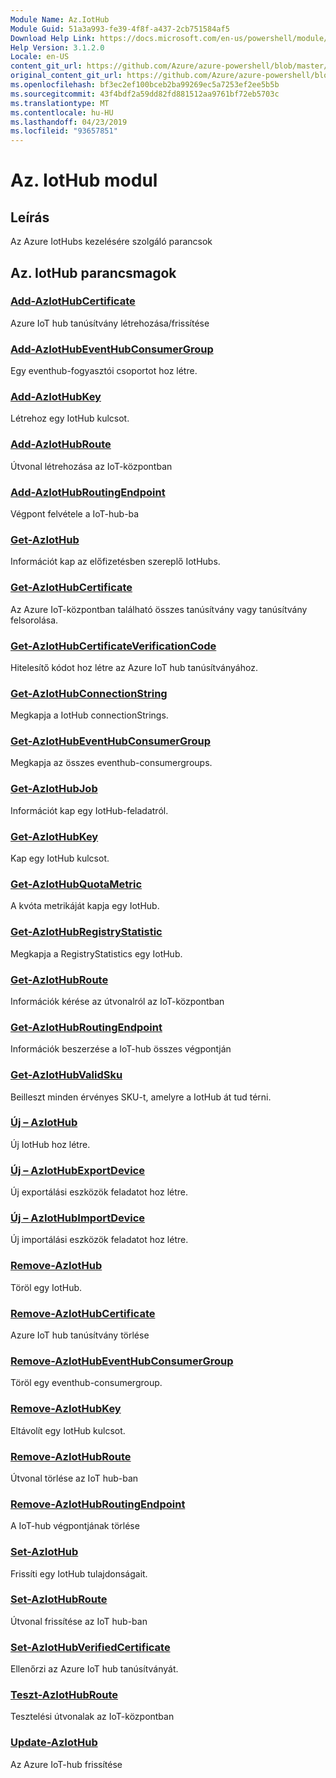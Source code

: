 ```yaml
---
Module Name: Az.IotHub
Module Guid: 51a3a993-fe39-4f8f-a437-2cb751584af5
Download Help Link: https://docs.microsoft.com/en-us/powershell/module/az.iothub
Help Version: 3.1.2.0
Locale: en-US
content_git_url: https://github.com/Azure/azure-powershell/blob/master/src/IotHub/IotHub/help/Az.IotHub.md
original_content_git_url: https://github.com/Azure/azure-powershell/blob/master/src/IotHub/IotHub/help/Az.IotHub.md
ms.openlocfilehash: bf3ec2ef100bceb2ba99269ec5a7253ef2ee5b5b
ms.sourcegitcommit: 43f4bdf2a59dd82fd881512aa9761bf72eb5703c
ms.translationtype: MT
ms.contentlocale: hu-HU
ms.lasthandoff: 04/23/2019
ms.locfileid: "93657851"
---
```

# Az. IotHub modul
## Leírás
Az Azure IotHubs kezelésére szolgáló parancsok

## Az. IotHub parancsmagok
### [Add-AzIotHubCertificate](Add-AzIotHubCertificate.md)
Azure IoT hub tanúsítvány létrehozása/frissítése

### [Add-AzIotHubEventHubConsumerGroup](Add-AzIotHubEventHubConsumerGroup.md)
Egy eventhub-fogyasztói csoportot hoz létre.

### [Add-AzIotHubKey](Add-AzIotHubKey.md)
Létrehoz egy IotHub kulcsot.

### [Add-AzIotHubRoute](Add-AzIotHubRoute.md)
Útvonal létrehozása az IoT-központban

### [Add-AzIotHubRoutingEndpoint](Add-AzIotHubRoutingEndpoint.md)
Végpont felvétele a IoT-hub-ba

### [Get-AzIotHub](Get-AzIotHub.md)
Információt kap az előfizetésben szereplő IotHubs.

### [Get-AzIotHubCertificate](Get-AzIotHubCertificate.md)
Az Azure IoT-központban található összes tanúsítvány vagy tanúsítvány felsorolása. 

### [Get-AzIotHubCertificateVerificationCode](Get-AzIotHubCertificateVerificationCode.md)
Hitelesítő kódot hoz létre az Azure IoT hub tanúsítványához. 

### [Get-AzIotHubConnectionString](Get-AzIotHubConnectionString.md)
Megkapja a IotHub connectionStrings.

### [Get-AzIotHubEventHubConsumerGroup](Get-AzIotHubEventHubConsumerGroup.md)
Megkapja az összes eventhub-consumergroups.

### [Get-AzIotHubJob](Get-AzIotHubJob.md)
Információt kap egy IotHub-feladatról.

### [Get-AzIotHubKey](Get-AzIotHubKey.md)
Kap egy IotHub kulcsot.

### [Get-AzIotHubQuotaMetric](Get-AzIotHubQuotaMetric.md)
A kvóta metrikáját kapja egy IotHub.

### [Get-AzIotHubRegistryStatistic](Get-AzIotHubRegistryStatistic.md)
Megkapja a RegistryStatistics egy IotHub.

### [Get-AzIotHubRoute](Get-AzIotHubRoute.md)
Információk kérése az útvonalról az IoT-központban

### [Get-AzIotHubRoutingEndpoint](Get-AzIotHubRoutingEndpoint.md)
Információk beszerzése a IoT-hub összes végpontján

### [Get-AzIotHubValidSku](Get-AzIotHubValidSku.md)
Beilleszt minden érvényes SKU-t, amelyre a IotHub át tud térni.

### [Új – AzIotHub](New-AzIotHub.md)
Új IotHub hoz létre.

### [Új – AzIotHubExportDevice](New-AzIotHubExportDevice.md)
Új exportálási eszközök feladatot hoz létre.

### [Új – AzIotHubImportDevice](New-AzIotHubImportDevice.md)
Új importálási eszközök feladatot hoz létre.

### [Remove-AzIotHub](Remove-AzIotHub.md)
Töröl egy IotHub.

### [Remove-AzIotHubCertificate](Remove-AzIotHubCertificate.md)
Azure IoT hub tanúsítvány törlése

### [Remove-AzIotHubEventHubConsumerGroup](Remove-AzIotHubEventHubConsumerGroup.md)
Töröl egy eventhub-consumergroup.

### [Remove-AzIotHubKey](Remove-AzIotHubKey.md)
Eltávolít egy IotHub kulcsot.

### [Remove-AzIotHubRoute](Remove-AzIotHubRoute.md)
Útvonal törlése az IoT hub-ban

### [Remove-AzIotHubRoutingEndpoint](Remove-AzIotHubRoutingEndpoint.md)
A IoT-hub végpontjának törlése

### [Set-AzIotHub](Set-AzIotHub.md)
Frissíti egy IotHub tulajdonságait.

### [Set-AzIotHubRoute](Set-AzIotHubRoute.md)
Útvonal frissítése az IoT hub-ban

### [Set-AzIotHubVerifiedCertificate](Set-AzIotHubVerifiedCertificate.md)
Ellenőrzi az Azure IoT hub tanúsítványát. 

### [Teszt-AzIotHubRoute](Test-AzIotHubRoute.md)
Tesztelési útvonalak az IoT-központban

### [Update-AzIotHub](Update-AzIotHub.md)
Az Azure IoT-hub frissítése


